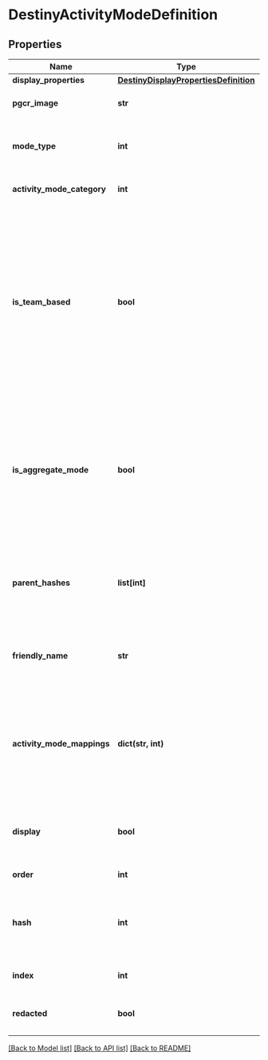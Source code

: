 # DestinyActivityModeDefinition

## Properties
Name | Type | Description | Notes
------------ | ------------- | ------------- | -------------
**display_properties** | [**DestinyDisplayPropertiesDefinition**](DestinyDisplayPropertiesDefinition.md) |  | [optional] 
**pgcr_image** | **str** | If this activity mode has a related PGCR image, this will be the path to said image. | [optional] 
**mode_type** | **int** | The Enumeration value for this Activity Mode. Pass this identifier into Stats endpoints to get aggregate stats for this mode. | [optional] 
**activity_mode_category** | **int** | The type of play being performed in broad terms (PVP, PVE) | [optional] 
**is_team_based** | **bool** | If True, this mode has oppositional teams fighting against each other rather than \&quot;Free-For-All\&quot; or Co-operative modes of play.  Note that Aggregate modes are never marked as team based, even if they happen to be team based at the moment. At any time, an aggregate whose subordinates are only team based could be changed so that one or more aren&#39;t team based, and then this boolean won&#39;t make much sense (the aggregation would become \&quot;sometimes team based\&quot;). Let&#39;s not deal with that right now. | [optional] 
**is_aggregate_mode** | **bool** | If true, this mode is an aggregation of other, more specific modes rather than being a mode in itself. This includes modes that group Features/Events rather than Gameplay, such as Trials of The Nine: Trials of the Nine being an Event that is interesting to see aggregate data for, but when you play the activities within Trials of the Nine they are more specific activity modes such as Clash. | [optional] 
**parent_hashes** | **list[int]** | The hash identifiers of the DestinyActivityModeDefinitions that represent all of the \&quot;parent\&quot; modes for this mode. For instance, the Nightfall Mode is also a member of AllStrikes and AllPvE. | [optional] 
**friendly_name** | **str** | A Friendly identifier you can use for referring to this Activity Mode. We really only used this in our URLs, so... you know, take that for whatever it&#39;s worth. | [optional] 
**activity_mode_mappings** | **dict(str, int)** | If this exists, the mode has specific Activities (referred to by the Key) that should instead map to other Activity Modes when they are played. This was useful in D1 for Private Matches, where we wanted to have Private Matches as an activity mode while still referring to the specific mode being played. | [optional] 
**display** | **bool** | If FALSE, we want to ignore this type when we&#39;re showing activity modes in BNet UI. It will still be returned in case 3rd parties want to use it for any purpose. | [optional] 
**order** | **int** | The relative ordering of activity modes. | [optional] 
**hash** | **int** | The unique identifier for this entity. Guaranteed to be unique for the type of entity, but not globally.  When entities refer to each other in Destiny content, it is this hash that they are referring to. | [optional] 
**index** | **int** | The index of the entity as it was found in the investment tables. | [optional] 
**redacted** | **bool** | If this is true, then there is an entity with this identifier/type combination, but BNet is not yet allowed to show it. Sorry! | [optional] 

[[Back to Model list]](../README.md#documentation-for-models) [[Back to API list]](../README.md#documentation-for-api-endpoints) [[Back to README]](../README.md)


